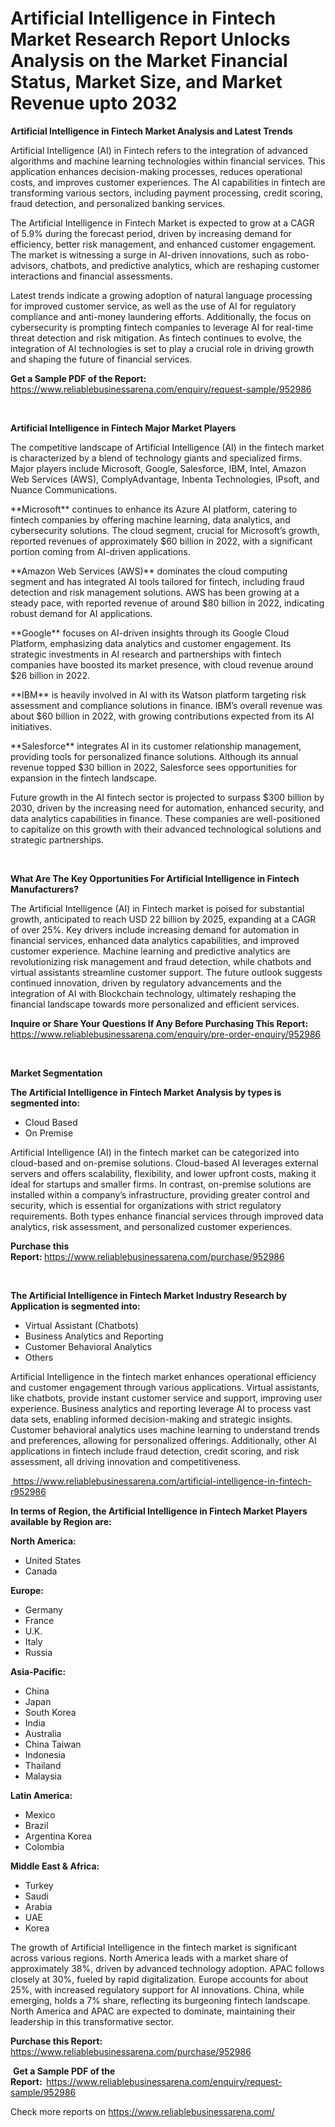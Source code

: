 <p><h1>Artificial Intelligence in Fintech Market Research Report Unlocks Analysis on the Market Financial Status, Market Size, and Market Revenue upto 2032</h1></p><p><strong>Artificial Intelligence in Fintech Market Analysis and Latest Trends</strong></p>
<p><p>Artificial Intelligence (AI) in Fintech refers to the integration of advanced algorithms and machine learning technologies within financial services. This application enhances decision-making processes, reduces operational costs, and improves customer experiences. The AI capabilities in fintech are transforming various sectors, including payment processing, credit scoring, fraud detection, and personalized banking services.</p><p>The Artificial Intelligence in Fintech Market is expected to grow at a CAGR of 5.9% during the forecast period, driven by increasing demand for efficiency, better risk management, and enhanced customer engagement. The market is witnessing a surge in AI-driven innovations, such as robo-advisors, chatbots, and predictive analytics, which are reshaping customer interactions and financial assessments.</p><p>Latest trends indicate a growing adoption of natural language processing for improved customer service, as well as the use of AI for regulatory compliance and anti-money laundering efforts. Additionally, the focus on cybersecurity is prompting fintech companies to leverage AI for real-time threat detection and risk mitigation. As fintech continues to evolve, the integration of AI technologies is set to play a crucial role in driving growth and shaping the future of financial services.</p></p>
<p><strong>Get a Sample PDF of the Report:&nbsp;</strong> <a href="https://www.reliablebusinessarena.com/enquiry/request-sample/952986?utm_campaign=3286&utm_medium=2&utm_source=Github&utm_content=ia&utm_term=06032025&utm_id=artificial-intelligence-in-fintech">https://www.reliablebusinessarena.com/enquiry/request-sample/952986</a></p>
<p>&nbsp;</p>
<p><strong>Artificial Intelligence in Fintech Major Market Players</strong></p>
<p><p>The competitive landscape of Artificial Intelligence (AI) in the fintech market is characterized by a blend of technology giants and specialized firms. Major players include Microsoft, Google, Salesforce, IBM, Intel, Amazon Web Services (AWS), ComplyAdvantage, Inbenta Technologies, IPsoft, and Nuance Communications.</p><p>**Microsoft** continues to enhance its Azure AI platform, catering to fintech companies by offering machine learning, data analytics, and cybersecurity solutions. The cloud segment, crucial for Microsoft’s growth, reported revenues of approximately $60 billion in 2022, with a significant portion coming from AI-driven applications.</p><p>**Amazon Web Services (AWS)** dominates the cloud computing segment and has integrated AI tools tailored for fintech, including fraud detection and risk management solutions. AWS has been growing at a steady pace, with reported revenue of around $80 billion in 2022, indicating robust demand for AI applications.</p><p>**Google** focuses on AI-driven insights through its Google Cloud Platform, emphasizing data analytics and customer engagement. Its strategic investments in AI research and partnerships with fintech companies have boosted its market presence, with cloud revenue around $26 billion in 2022.</p><p>**IBM** is heavily involved in AI with its Watson platform targeting risk assessment and compliance solutions in finance. IBM’s overall revenue was about $60 billion in 2022, with growing contributions expected from its AI initiatives.</p><p>**Salesforce** integrates AI in its customer relationship management, providing tools for personalized finance solutions. Although its annual revenue topped $30 billion in 2022, Salesforce sees opportunities for expansion in the fintech landscape.</p><p>Future growth in the AI fintech sector is projected to surpass $300 billion by 2030, driven by the increasing need for automation, enhanced security, and data analytics capabilities in finance. These companies are well-positioned to capitalize on this growth with their advanced technological solutions and strategic partnerships.</p></p>
<p>&nbsp;</p>
<p><strong>What Are The Key Opportunities For Artificial Intelligence in Fintech Manufacturers?</strong></p>
<p><p>The Artificial Intelligence (AI) in Fintech market is poised for substantial growth, anticipated to reach USD 22 billion by 2025, expanding at a CAGR of over 25%. Key drivers include increasing demand for automation in financial services, enhanced data analytics capabilities, and improved customer experience. Machine learning and predictive analytics are revolutionizing risk management and fraud detection, while chatbots and virtual assistants streamline customer support. The future outlook suggests continued innovation, driven by regulatory advancements and the integration of AI with Blockchain technology, ultimately reshaping the financial landscape towards more personalized and efficient services.</p></p>
<p><strong>Inquire or Share Your Questions If Any Before Purchasing This Report:</strong> <a href="https://www.reliablebusinessarena.com/enquiry/pre-order-enquiry/952986?utm_campaign=3286&utm_medium=2&utm_source=Github&utm_content=ia&utm_term=06032025&utm_id=artificial-intelligence-in-fintech">https://www.reliablebusinessarena.com/enquiry/pre-order-enquiry/952986</a></p>
<p>&nbsp;</p>
<p><strong>Market Segmentation</strong></p>
<p><strong>The Artificial Intelligence in Fintech Market Analysis by types is segmented into:</strong></p>
<p><ul><li>Cloud Based</li><li>On Premise</li></ul></p>
<p><p>Artificial Intelligence (AI) in the fintech market can be categorized into cloud-based and on-premise solutions. Cloud-based AI leverages external servers and offers scalability, flexibility, and lower upfront costs, making it ideal for startups and smaller firms. In contrast, on-premise solutions are installed within a company’s infrastructure, providing greater control and security, which is essential for organizations with strict regulatory requirements. Both types enhance financial services through improved data analytics, risk assessment, and personalized customer experiences.</p></p>
<p><strong>Purchase this Report:&nbsp;</strong><a href="https://www.reliablebusinessarena.com/purchase/952986?utm_campaign=3286&utm_medium=2&utm_source=Github&utm_content=ia&utm_term=06032025&utm_id=artificial-intelligence-in-fintech">https://www.reliablebusinessarena.com/purchase/952986</a></p>
<p>&nbsp;</p>
<p><strong>The Artificial Intelligence in Fintech Market Industry Research by Application is segmented into:</strong></p>
<p><ul><li>Virtual Assistant (Chatbots)</li><li>Business Analytics and Reporting</li><li>Customer Behavioral Analytics</li><li>Others</li></ul></p>
<p><p>Artificial Intelligence in the fintech market enhances operational efficiency and customer engagement through various applications. Virtual assistants, like chatbots, provide instant customer service and support, improving user experience. Business analytics and reporting leverage AI to process vast data sets, enabling informed decision-making and strategic insights. Customer behavioral analytics uses machine learning to understand trends and preferences, allowing for personalized offerings. Additionally, other AI applications in fintech include fraud detection, credit scoring, and risk assessment, all driving innovation and competitiveness.</p></p>
<p><a href="https://www.reliablebusinessarena.com/artificial-intelligence-in-fintech-r952986?utm_campaign=3286&utm_medium=2&utm_source=Github&utm_content=ia&utm_term=06032025&utm_id=artificial-intelligence-in-fintech">&nbsp;https://www.reliablebusinessarena.com/artificial-intelligence-in-fintech-r952986</a></p>
<p><strong>In terms of Region, the Artificial Intelligence in Fintech Market Players available by Region are:</strong></p>
<p>
    <p> <strong> North America: </strong>
        <ul>
            <li>United States</li>
            <li>Canada</li>
        </ul>
        </p> 
    <p> <strong> Europe: </strong>
        <ul>
            <li>Germany</li>
            <li>France</li>
            <li>U.K.</li>
            <li>Italy</li>
            <li>Russia</li>
        </ul>
        </p> 
    <p> <strong> Asia-Pacific: </strong>
        <ul>
            <li>China</li>
            <li>Japan</li>
            <li>South Korea</li>
            <li>India</li>
            <li>Australia</li>
            <li>China Taiwan</li>
            <li>Indonesia</li>
            <li>Thailand</li>
            <li>Malaysia</li>
        </ul>
        </p> 
    <p> <strong> Latin America: </strong>
        <ul>
            <li>Mexico</li>
            <li>Brazil</li>
            <li>Argentina Korea</li>
            <li>Colombia</li>
        </ul>
        </p> 
    <p> <strong> Middle East & Africa: </strong>
        <ul>
            <li>Turkey</li>
            <li>Saudi</li>
            <li>Arabia</li>
            <li>UAE</li>
            <li>Korea</li>
        </ul>
    </p>
    </p>
<p><p>The growth of Artificial Intelligence in the fintech market is significant across various regions. North America leads with a market share of approximately 38%, driven by advanced technology adoption. APAC follows closely at 30%, fueled by rapid digitalization. Europe accounts for about 25%, with increased regulatory support for AI innovations. China, while emerging, holds a 7% share, reflecting its burgeoning fintech landscape. North America and APAC are expected to dominate, maintaining their leadership in this transformative sector.</p></p>
<p><strong>Purchase this Report: </strong><a href="https://www.reliablebusinessarena.com/purchase/952986?utm_campaign=3286&utm_medium=2&utm_source=Github&utm_content=ia&utm_term=06032025&utm_id=artificial-intelligence-in-fintech">https://www.reliablebusinessarena.com/purchase/952986</a></p>
<p>&nbsp;<strong>Get a Sample PDF of the Report:&nbsp;&nbsp;</strong><a href="https://www.reliablebusinessarena.com/enquiry/request-sample/952986?utm_campaign=3286&utm_medium=2&utm_source=Github&utm_content=ia&utm_term=06032025&utm_id=artificial-intelligence-in-fintech">https://www.reliablebusinessarena.com/enquiry/request-sample/952986</a></p>
<p><strong></strong></p>
<p>Check more reports on <a href="https://www.reliablebusinessarena.com/?utm_campaign=3286&utm_medium=2&utm_source=Github&utm_content=ia&utm_term=06032025&utm_id=artificial-intelligence-in-fintech">https://www.reliablebusinessarena.com/</a></p>